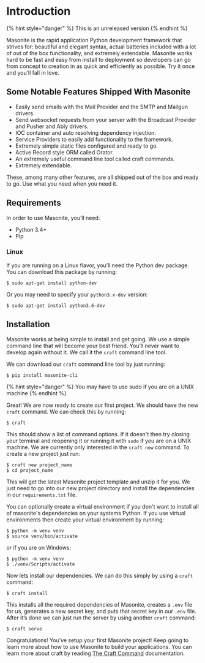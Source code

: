 # Introduction

{% hint style="danger" %}
This is an unreleased version
{% endhint %}

Masonite is the rapid application Python development framework that strives for: beautiful and elegant syntax, actual batteries included with a lot of out of the box functionality, and extremely extendable. Masonite works hard to be fast and easy from install to deployment so developers can go from concept to creation in as quick and efficiently as possible. Try it once and you’ll fall in love.

## Some Notable Features Shipped With Masonite

* Easily send emails with the Mail Provider and the SMTP and Mailgun drivers.
* Send websocket requests from your server with the Broadcast Provider and Pusher and Ably drivers.
* IOC container and auto resolving dependency injection.
* Service Providers to easily add functionality to the framework.
* Extremely simple static files configured and ready to go.
* Active Record style ORM called Orator.
* An extremely useful command line tool called craft commands.
* Extremely extendable.

These, among many other features, are all shipped out of the box and ready to go. Use what you need when you need it.

## Requirements

In order to use Masonite, you’ll need:

* Python 3.4+
* Pip

### Linux

If you are running on a Linux flavor, you’ll need the Python dev package. You can download this package by running:

```text
$ sudo apt-get install python-dev
```

Or you may need to specify your `python3.x-dev` version:

```text
$ sudo apt-get install python3.6-dev
```

## Installation

Masonite works at being simple to install and get going. We use a simple command line that will become your best friend. You’ll never want to develop again without it. We call it the `craft` command line tool.

We can download our `craft` command line tool by just running:

```text
$ pip install masonite-cli
```

{% hint style="danger" %}
You may have to use sudo if you are on a UNIX machine
{% endhint %}

Great! We are now ready to create our first project. We should have the new `craft` command. We can check this by running:

```text
$ craft
```

This should show a list of command options. If it doesn't then try closing your terminal and reopening it or running it with `sudo` if you are on a UNIX machine. We are currently only interested in the `craft new` command. To create a new project just run:

```text
$ craft new project_name
$ cd project_name
```

This will get the latest Masonite project template and unzip it for you. We just need to go into our new project directory and install the dependencies in our `requirements.txt` file.

You can optionally create a virtual environment if you don't want to install all of masonite's dependencies on your systems Python. If you use virtual environments then create your virtual environment by running:

```text
$ python -m venv venv
$ source venv/bin/activate
```

or if you are on Windows:

```text
$ python -m venv venv
$ ./venv/Scripts/activate
```

Now lets install our dependencies. We can do this simply by using a `craft` command:

```text
$ craft install
```

This installs all the required dependencies of Masonite, creates a `.env` file for us, generates a new secret key, and puts that secret key in our `.env` file. After it’s done we can just run the server by using another `craft` command:

```text
$ craft serve
```

Congratulations! You’ve setup your first Masonite project! Keep going to learn more about how to use Masonite to build your applications. You can learn more about craft by reading [The Craft Command](https://github.com/MasoniteFramework/docs/tree/ba9d9f8ac3e41d58b9d92d951f92c898fb16a2a4/the-craft-command.md) documentation.

